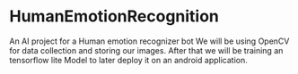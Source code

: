# HumanEmotionRecognition
An AI project for a Human emotion recognizer bot
We will be using OpenCV for data collection and storing our images. After that we will be training an tensorflow lite Model to later deploy it on an android application. 
